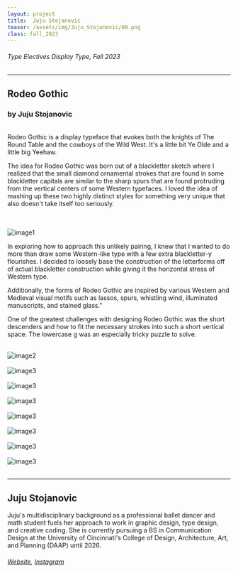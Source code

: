 ```yaml
---
layout: project
title:  Juju Stojanovic
teaser: /assets/img/Juju_Stojanovic/00.png
class: fall_2023
---
```

###### Type Electives Display Type, Fall 2023 ######
---
## Rodeo Gothic ##
### by Juju Stojanovic ###

<br>
Rodeo Gothic is a display typeface that evokes both the knights of The Round Table and the cowboys of the Wild West. It's a little bit Ye Olde and a little big Yeehaw.

The idea for Rodeo Gothic was born out of a blackletter sketch where I realized that the small diamond ornamental strokes that are found in some blackletter capitals are similar to the sharp spurs that are found protruding from the vertical centers of some Western typefaces. I loved the idea of mashing up these two highly distinct styles for something very unique that also doesn't take itself too seriously.

<br><br>
![image1](/assets/img/Juju_Stojanovic/01.png)
<br>

In exploring how to approach this unlikely pairing, I knew that I wanted to do more than draw some Western-like type with a few extra blackletter-y flourishes. I decided to loosely base the construction of the letterforms off of actual blackletter construction while giving it the horizontal stress of Western type.

Additionally, the forms of Rodeo Gothic are inspired by various Western and Medieval visual motifs such as lassos, spurs, whistling wind, illuminated manuscripts, and stained glass."

One of the greatest challenges with designing Rodeo Gothic was the short descenders and how to fit the necessary strokes into such a short vertical space. The lowercase g was an especially tricky puzzle to solve.
<br><br>

![image2](/assets/img/Juju_Stojanovic/02.png)
<br><br>
![image3](/assets/img/Juju_Stojanovic/03.png)
<br><br>
![image3](/assets/img/Juju_Stojanovic/04.png)
<br><br>
![image3](/assets/img/Juju_Stojanovic/05.png)
<br><br>
![image3](/assets/img/Juju_Stojanovic/06.png)
<br><br>
![image3](/assets/img/Juju_Stojanovic/07.png)
<br><br>
![image3](/assets/img/Juju_Stojanovic/08.png)
<br><br>
![image3](/assets/img/Juju_Stojanovic/09.png)
<br><br>

---
## Juju Stojanovic ##
Juju's multidisciplinary background as a professional ballet dancer and math student fuels her approach to work in graphic design, type design, and creative coding. She is currently pursuing a BS in Communication Design at the University of Cincinnati's College of Design, Architecture, Art, and Planning (DAAP) until 2026.
<br>
###### [Website](https://lepajuju.design/), [Instagram](https://www.instagram.com/juju.dsgn/) ######
